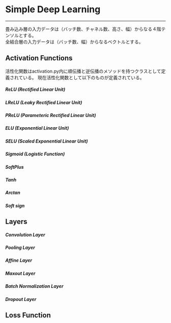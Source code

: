 # Simple Deep Learning
***
畳み込み層の入力データは（バッチ数、チャネル数、高さ、幅）からなる４階テンソルとする。  
全結合層の入力データは（バッチ数、幅）からなるベクトルとする。

## Activation Functions
活性化関数はactivation.py内に順伝播と逆伝播のメソッドを持つクラスとして定義されている。
現在活性化関数として以下のものが定義されている。
##### ReLU (Rectified Linear Unit)
##### LReLU (Leaky Rectified Linear Unit)
##### PReLU (Parameteric Rectified Linear Unit)
##### ELU (Exponential Linear Unit)
##### SELU (Scaled Exponential Linear Unit)
##### Sigmoid (Logistic Function)
##### SoftPlus 
##### Tanh
##### Arctan
##### Soft sign
## Layers
##### Convolution Layer
##### Pooling Layer
##### Affine Layer
##### Maxout Layer
##### Batch Normalization Layer
##### Dropout Layer
## Loss Function
